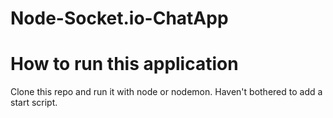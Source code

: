 # Node-Socket.io-ChatApp
# How to run this application
Clone this repo and run it with node or nodemon. Haven't bothered to add a start script.
